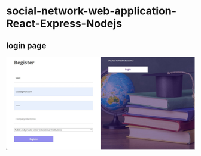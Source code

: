 # social-network-web-application-React-Express-Nodejs
## login page
![output](https://github.com/MSaadMakhdoom/social-network-web-application-React-Express-Nodejs/blob/main/Web%20capture_12-12-2022_191524_localhost.jpeg)
